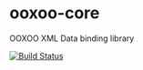 ooxoo-core
==========

OOXOO XML Data binding library


[![Build Status](http://www.idyria.com/jenkins/buildStatus/icon?job=ooxoo-core)](https://www.idyria.com/jenkins/job/ooxoo-core/)

